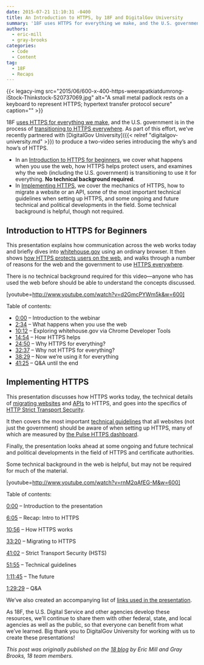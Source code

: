 ```yaml
---
date: 2015-07-21 11:10:31 -0400
title: An Introduction to HTTPS, by 18F and DigitalGov University
summary: '18F uses HTTPS for everything we make, and the U.S. government is in the process of transitioning to HTTPS everywhere. As part of this effort, we&#8217;ve recently partnered with DigitalGov University to produce a two-video series introducing the why&#8217;s and how&#8217;s of HTTPS. In an Introduction to HTTPS for beginners, we cover what happens when'
authors:
  - eric-mill
  - gray-brooks
categories:
  - Code
  - Content
tag:
  - 18F
  - Recaps
---
```


{{< legacy-img src="2015/06/600-x-400-https-weerapatkiatdumrong-iStock-Thinkstock-520737069.jpg" alt="A small metal padlock rests on a keyboard to represent HTTPS; hypertext transfer protocol secure" caption="" >}} 

18F [uses HTTPS for everything we make](https://18f.gsa.gov/2014/11/13/why-we-use-https-in-every-gov-website-we-make/), and the U.S. government is in the process of [transitioning to HTTPS everywhere](https://18f.gsa.gov/2015/06/08/the-us-government-is-moving-to-https-everywhere/). As part of this effort, we&#8217;ve recently partnered with [DigitalGov University]({{< relref "digitalgov-university.md" >}}) to produce a two-video series introducing the why&#8217;s and how&#8217;s of HTTPS.

  * In an [Introduction to HTTPS for beginners](https://18f.gsa.gov/2015/07/16/introduction-to-https-webinar/#introduction-to-https-for-beginners), we cover what happens when you use the web, how HTTPS helps protect users, and examines why the web (including the U.S. government) is transitioning to use it for everything. **No technical background required**.
  * In [Implementing HTTPS](https://18f.gsa.gov/2015/07/16/introduction-to-https-webinar/#implementing-https), we cover the mechanics of HTTPS, how to migrate a website or an API, some of the most important technical guidelines when setting up HTTPS, and some ongoing and future technical and political developments in the field. Some technical background is helpful, though not required.

## Introduction to HTTPS for Beginners

This presentation explains how communication across the web works today and briefly dives into [whitehouse.gov](https://www.whitehouse.gov/) using an ordinary browser. It then shows [how HTTPS protects users on the web](https://https.cio.gov/faq/), and walks through a number of reasons for the web and the government to use [HTTPS everywhere](https://https.cio.gov/everything/).

There is no technical background required for this video—anyone who has used the web before should be able to understand the concepts discussed.

[youtube=http://www.youtube.com/watch?v=d2GmcPYWm5k&w=600]

Table of contents:

  * [0:00](https://www.youtube.com/watch?v=d2GmcPYWm5k&feature=youtu.be&t=0m0s) &#8211; Introduction to the webinar
  * [2:34](https://www.youtube.com/watch?v=d2GmcPYWm5k&feature=youtu.be&t=2m34s) &#8211; What happens when you use the web
  * [10:12](https://www.youtube.com/watch?v=d2GmcPYWm5k&feature=youtu.be&t=10m12s) &#8211; Exploring whitehouse.gov via Chrome Developer Tools
  * [14:54](https://www.youtube.com/watch?v=d2GmcPYWm5k&feature=youtu.be&t=14m54s) &#8211; How HTTPS helps
  * [24:50](https://www.youtube.com/watch?v=d2GmcPYWm5k&feature=youtu.be&t=24m50s) &#8211; Why HTTPS for everything?
  * [32:37](https://www.youtube.com/watch?v=d2GmcPYWm5k&feature=youtu.be&t=32m37s) &#8211; Why not HTTPS for everything?
  * [38:29](https://www.youtube.com/watch?v=d2GmcPYWm5k&feature=youtu.be&t=38m29s) &#8211; Now we&#8217;re using it for everything
  * [41:25](https://www.youtube.com/watch?v=d2GmcPYWm5k&feature=youtu.be&t=41m25s) &#8211; Q&A until the end

## Implementing HTTPS

This presentation discusses how HTTPS works today, the technical details of [migrating websites](https://https.cio.gov/mixed-content/) and [APIs](https://https.cio.gov/apis/) to HTTPS, and goes into the specifics of [HTTP Strict Transport Security](https://https.cio.gov/hsts/).

It then covers the most important [technical guidelines](https://https.cio.gov/technical-guidelines/) that all websites (not just the government) should be aware of when setting up HTTPS, many of which are measured by [the Pulse HTTPS dashboard](https://pulse.18f.gov/https/domains/).

Finally, the presentation looks ahead at some ongoing and future technical and political developments in the field of HTTPS and certificate authorities.

Some technical background in the web is helpful, but may not be required for much of the material.

[youtube=http://www.youtube.com/watch?v=rnM2qAfEG-M&w=600]

Table of contents:

[0:00](https://youtu.be/rnM2qAfEG-M?t=0m0s) &#8211; Introduction to the presentation
  
[6:05](https://www.youtube.com/watch?v=rnM2qAfEG-M&feature=youtu.be&t=6m5s) &#8211; Recap: Intro to HTTPS
  
[10:56](https://www.youtube.com/watch?v=rnM2qAfEG-M&feature=youtu.be&t=10m56s) &#8211; How HTTPS works
  
[33:20](https://www.youtube.com/watch?v=rnM2qAfEG-M&feature=youtu.be&t=33m20s) &#8211; Migrating to HTTPS
  
[41:02](https://www.youtube.com/watch?v=rnM2qAfEG-M&feature=youtu.be&t=41m2s) &#8211; Strict Transport Security (HSTS)
  
[51:55](https://www.youtube.com/watch?v=rnM2qAfEG-M&feature=youtu.be&t=51m55s) &#8211; Technical guidelines
  
[1:11:45](https://www.youtube.com/watch?v=rnM2qAfEG-M&feature=youtu.be&t=71m45s) &#8211; The future
  
[1:29:29](https://www.youtube.com/watch?v=rnM2qAfEG-M&feature=youtu.be&t=89m29s) &#8211; Q&A
  
We&#8217;ve also created an accompanying list of [links used in the presentation](https://github.com/GSA/https/blob/master/resources/implementing-https-links.md).

As 18F, the U.S. Digital Service and other agencies develop these resources, we&#8217;ll continue to share them with other federal, state, and local agencies as well as the public, so that everyone can benefit from what we&#8217;ve learned. Big thank you to DigitalGov University for working with us to create these presentations!

_This post was originally published on the [18 blog](https://18f.gsa.gov/blog/) by Eric Mill and Gray Brooks, 18 team members._